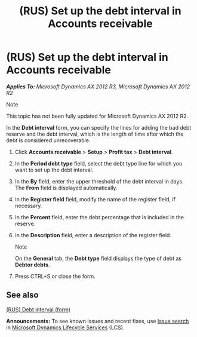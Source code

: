 ﻿---
title: (RUS) Set up the debt interval in Accounts receivable
TOCTitle: (RUS) Set up the debt interval in Accounts receivable
ms:assetid: b6455be7-73cc-4f3a-b30d-f247c44d11db
ms:mtpsurl: https://technet.microsoft.com/en-us/library/JJ711537(v=AX.60)
ms:contentKeyID: 49387862
ms.date: 04/18/2014
mtps_version: v=AX.60
---

# (RUS) Set up the debt interval in Accounts receivable 


_**Applies To:** Microsoft Dynamics AX 2012 R3, Microsoft Dynamics AX 2012 R2_


> [!NOTE]
> <P>This topic has not been fully updated for Microsoft Dynamics AX 2012 R2.</P>



In the **Debt interval** form, you can specify the lines for adding the bad debt reserve and the debt interval, which is the length of time after which the debt is considered unrecoverable.

1.  Click **Accounts receivable** \> **Setup** \> **Profit tax** \> **Debt interval**.

2.  In the **Period debt type** field, select the debt type line for which you want to set up the debt interval.

3.  In the **By** field, enter the upper threshold of the debt interval in days. The **From** field is displayed automatically.

4.  In the **Register field** field, modify the name of the register field, if necessary.

5.  In the **Percent** field, enter the debt percentage that is included in the reserve.

6.  In the **Description** field, enter a description of the register field.
    

    > [!NOTE]
    > <P>On the <STRONG>General</STRONG> tab, the <STRONG>Debt type</STRONG> field displays the type of debt as <STRONG>Debtor debts</STRONG>.</P>



7.  Press CTRL+S or close the form.

## See also

[(RUS) Debt interval (form)](https://technet.microsoft.com/en-us/library/jj853236\(v=ax.60\))

  
**Announcements:** To see known issues and recent fixes, use [Issue search](http://go.microsoft.com/fwlink/?linkid=389258) in [Microsoft Dynamics Lifecycle Services](http://go.microsoft.com/fwlink/?linkid=306505) (LCS).

